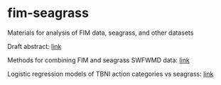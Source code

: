 # fim-seagrass

Materials for analysis of FIM data, seagrass, and other datasets 

Draft abstract: [link](https://docs.google.com/document/d/1U05nENVYU1pV4EwxZWScTRSkxiIZRpCyjVTdaY1sJDU/edit?usp=sharing)

Methods for combining FIM and seagrass SWFWMD data: [link](https://tbep-tech.github.io/fim-seagrass/combine.html)

Logistic regression models of TBNI action categories vs seagrass: [link](https://tbep-tech.github.io/fim-seagrass/logisticreg.html)